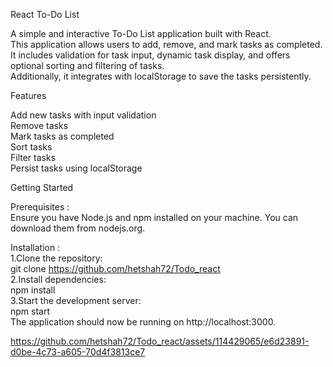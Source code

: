 React To-Do List

A simple and interactive To-Do List application built with React. </br>
This application allows users to add, remove, and mark tasks as completed. </br> 
It includes validation for task input, dynamic task display, and offers optional sorting and filtering of tasks. </br> 
Additionally, it integrates with localStorage to save the tasks persistently.</br>

Features

Add new tasks with input validation </br>
Remove tasks </br>
Mark tasks as completed </br>
Sort tasks </br>
Filter tasks </br>
Persist tasks using localStorage </br>

Getting Started</br>

Prerequisites : </br>
Ensure you have Node.js and npm installed on your machine. You can download them from nodejs.org.</br>

Installation : </br>
1.Clone the repository: </br>
    git clone https://github.com/hetshah72/Todo_react </br>
2.Install dependencies:</br>
    npm install</br>
3.Start the development server:</br>
    npm start</br>
The application should now be running on http://localhost:3000.</br>

https://github.com/hetshah72/Todo_react/assets/114429065/e6d23891-d0be-4c73-a605-70d4f3813ce7
